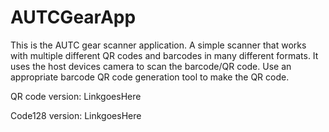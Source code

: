 # AUTCGearApp
This is the AUTC gear scanner application. 
A simple scanner that works with multiple different QR codes and barcodes in many different formats. It uses the host devices camera to scan the barcode/QR code. Use an appropriate barcode QR code generation tool to make the QR code.

QR code version: LinkgoesHere

Code128 version: LinkgoesHere
